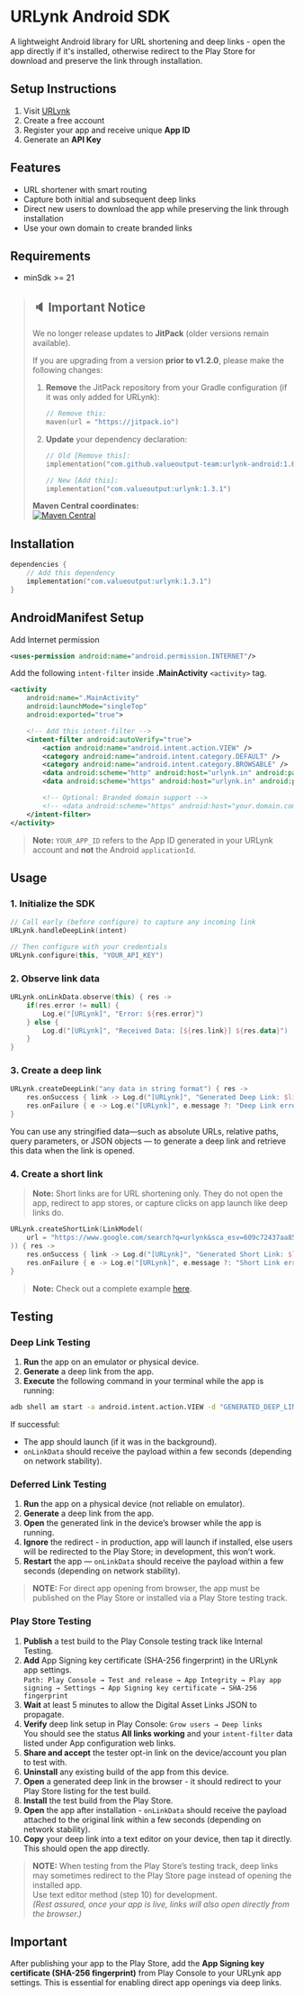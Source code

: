 # URLynk Android SDK

A lightweight Android library for URL shortening and deep links - open the app directly if it's installed, otherwise redirect to the Play Store for download and preserve the link through installation.

## Setup Instructions

1. Visit [URLynk](https://app.urlynk.in)
2. Create a free account
3. Register your app and receive unique **App ID**
4. Generate an **API Key**

## Features

- URL shortener with smart routing
- Capture both initial and subsequent deep links
- Direct new users to download the app while preserving the link through installation
- Use your own domain to create branded links

## Requirements

- minSdk >= 21

> ## 🔈 Important Notice
>
> We no longer release updates to **JitPack** (older versions remain available).
>
> If you are upgrading from a version **prior to v1.2.0**, please make the following changes:
>
> 1. **Remove** the JitPack repository from your Gradle configuration (if it was only added for URLynk):
>
>    ```kotlin
>    // Remove this:
>    maven(url = "https://jitpack.io")
>    ```
>
> 2. **Update** your dependency declaration:
>
>    ```kotlin
>    // Old [Remove this]:
>    implementation("com.github.valueoutput-team:urlynk-android:1.0.2")
>
>    // New [Add this]:
>    implementation("com.valueoutput:urlynk:1.3.1")
>    ```
>
> **Maven Central coordinates:**  
> [![Maven Central](https://img.shields.io/maven-central/v/com.valueoutput/urlynk)](https://central.sonatype.com/artifact/com.valueoutput/urlynk)

## Installation

```kotlin
dependencies {
    // Add this dependency
    implementation("com.valueoutput:urlynk:1.3.1")
}
```

## AndroidManifest Setup

Add Internet permission

```xml
<uses-permission android:name="android.permission.INTERNET"/>
```

Add the following `intent-filter` inside **.MainActivity** `<activity>` tag.

```xml
<activity
    android:name=".MainActivity"
    android:launchMode="singleTop"
    android:exported="true">

    <!-- Add this intent-filter -->
    <intent-filter android:autoVerify="true">
        <action android:name="android.intent.action.VIEW" />
        <category android:name="android.intent.category.DEFAULT" />
        <category android:name="android.intent.category.BROWSABLE" />
        <data android:scheme="http" android:host="urlynk.in" android:pathPrefix="/<YOUR_APP_ID>/" />
        <data android:scheme="https" android:host="urlynk.in" android:pathPrefix="/<YOUR_APP_ID>/" />

        <!-- Optional: Branded domain support -->
        <!-- <data android:scheme="https" android:host="your.domain.com" android:pathPrefix="/<YOUR_APP_ID>/" /> -->
    </intent-filter>
</activity>
```

> **Note:** `YOUR_APP_ID` refers to the App ID generated in your URLynk account and **not** the Android `applicationId`.

## Usage

### 1. Initialize the SDK

```kotlin
// Call early (before configure) to capture any incoming link
URLynk.handleDeepLink(intent)

// Then configure with your credentials
URLynk.configure(this, "YOUR_API_KEY")
```

### 2. Observe link data

```kotlin
URLynk.onLinkData.observe(this) { res ->
    if(res.error != null) {
        Log.e("[URLynk]", "Error: ${res.error}")
    } else {
        Log.d("[URLynk]", "Received Data: [${res.link}] ${res.data}")
    }
}
```

### 3. Create a deep link

```kotlin
URLynk.createDeepLink("any data in string format") { res ->
    res.onSuccess { link -> Log.d("[URLynk]", "Generated Deep Link: $link") }
    res.onFailure { e -> Log.e("[URLynk]", e.message ?: "Deep Link error") }
}
```

You can use any stringified data—such as absolute URLs, relative paths, query parameters, or JSON objects — to generate a deep link and retrieve this data when the link is opened.

### 4. Create a short link

> **Note:** Short links are for URL shortening only. They do not open the app, redirect to app stores, or capture clicks on app launch like deep links do.

```kotlin
URLynk.createShortLink(LinkModel(
    url = "https://www.google.com/search?q=urlynk&sca_esv=609c72437aa85e53",
)) { res ->
    res.onSuccess { link -> Log.d("[URLynk]", "Generated Short Link: $link") }
    res.onFailure { e -> Log.e("[URLynk]", e.message ?: "Short Link error") }
}
```

> **Note:** Check out a complete example [here](https://github.com/valueoutput-team/urlynk-android/blob/main/app/src/main/java/com/valueoutput/urlynk_demo/MainActivity.kt).

## Testing

### Deep Link Testing

1. **Run** the app on an emulator or physical device.
2. **Generate** a deep link from the app.
3. **Execute** the following command in your terminal while the app is running:

```bash
adb shell am start -a android.intent.action.VIEW -d "GENERATED_DEEP_LINK" YOUR_APPLICATION_ID_[NOT_APP_ID]
```

If successful:

- The app should launch (if it was in the background).
- `onLinkData` should receive the payload within a few seconds (depending on network stability).

### Deferred Link Testing

1. **Run** the app on a physical device (not reliable on emulator).
2. **Generate** a deep link from the app.
3. **Open** the generated link in the device’s browser while the app is running.
4. **Ignore** the redirect - in production, app will launch if installed, else users will be redirected to the Play Store; in development, this won’t work.
5. **Restart** the app — `onLinkData` should receive the payload within a few seconds (depending on network stability).

> **NOTE:** For direct app opening from browser, the app must be published on the Play Store or installed via a Play Store testing track.

### Play Store Testing

1. **Publish** a test build to the Play Console testing track like Internal Testing.
2. **Add** App Signing key certificate (SHA-256 fingerprint) in the URLynk app settings. <br>
   `Path: Play Console → Test and release → App Integrity → Play app signing → Settings → App Signing key certificate → SHA-256 fingerprint`
3. **Wait** at least 5 minutes to allow the Digital Asset Links JSON to propagate.
4. **Verify** deep link setup in Play Console: `Grow users → Deep links` <br>
   You should see the status **All links working** and your `intent-filter` data listed under App configuration web links.
5. **Share and accept** the tester opt-in link on the device/account you plan to test with.
6. **Uninstall** any existing build of the app from this device.
7. **Open** a generated deep link in the browser - it should redirect to your Play Store listing for the test build.
8. **Install** the test build from the Play Store.
9. **Open** the app after installation - `onLinkData` should receive the payload attached to the original link within a few seconds (depending on network stability).
10. **Copy** your deep link into a text editor on your device, then tap it directly. This should open the app directly.

> **NOTE:** When testing from the Play Store’s testing track, deep links may sometimes redirect to the Play Store page instead of opening the installed app. <br>
> Use text editor method (step 10) for development. <br>
> _(Rest assured, once your app is live, links will also open directly from the browser.)_

## Important

After publishing your app to the Play Store, add the **App Signing key certificate (SHA-256 fingerprint)** from Play Console to your URLynk app settings.
This is essential for enabling direct app openings via deep links.
